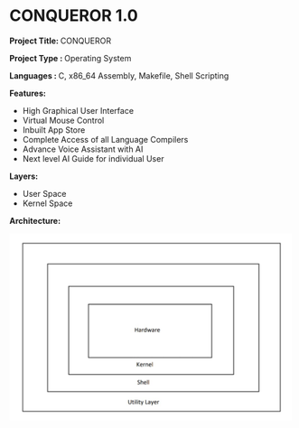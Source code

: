 <h1>CONQUEROR 1.0</h1>

<p><b>Project Title: </b>CONQUEROR</p>
<p><b>Project Type : </b>Operating System</p>
<p><b>Languages    : </b>C, x86_64 Assembly, Makefile, Shell Scripting</p>

<p><b>Features:</b></p>
<ul>
  <li>High Graphical User Interface</li>
  <li>Virtual Mouse Control</li>
  <li>Inbuilt App Store</li>
  <li>Complete Access of all Language Compilers</li>
  <li>Advance Voice Assistant with AI</li>
  <li>Next level AI Guide for individual User</li>
</ul>

<p><b>Layers:</b></p>
<ul>
  <li>User Space</li>
  <li>Kernel Space</li>
</ul>

<p><b>Architecture:</b></p>
<img src="https://github.com/mahendrasaikumargandham/conqueror-source-doc/blob/main/mahendra.jpg" width="500px" alt="" />


